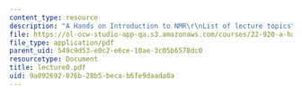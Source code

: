 ```yaml
---
content_type: resource
description: "A Hands on Introduction to NMR\r\nList of lecture topics"
file: https://ol-ocw-studio-app-qa.s3.amazonaws.com/courses/22-920-a-hands-on-introduction-to-nuclear-magnetic-resonance-january-iap-1997/9a892692076b28b5becab6fe9daada0a_lecture0.pdf
file_type: application/pdf
parent_uid: 549c9d53-e0c2-e6ce-10ae-3c05b6578dc0
resourcetype: Document
title: lecture0.pdf
uid: 9a892692-076b-28b5-beca-b6fe9daada0a
---
```

